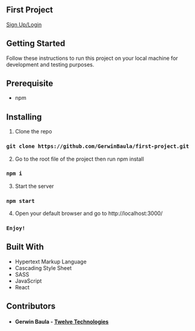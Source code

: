 ## First Project

[Sign Up/Login](https://1st-task.netlify.com)

## Getting Started
Follow these instructions to run this project on your local machine for development and testing purposes.

## Prerequisite
 - npm

## Installing
1. Clone the repo

### `git clone https://github.com/GerwinBaula/first-project.git`

2. Go to the root file of the project then run npm install

### `npm i`

3. Start the server

### `npm start`

4. Open your default browser and go to http://localhost:3000/

### `Enjoy!`

## Built With 

 - Hypertext Markup Language
 - Cascading Style Sheet
 - SASS
 - JavaScript
 - React
 
## Contributors
 
  - #### Gerwin Baula - [Twelve Technologies](https://twelvetechnologies.netlify.com)
